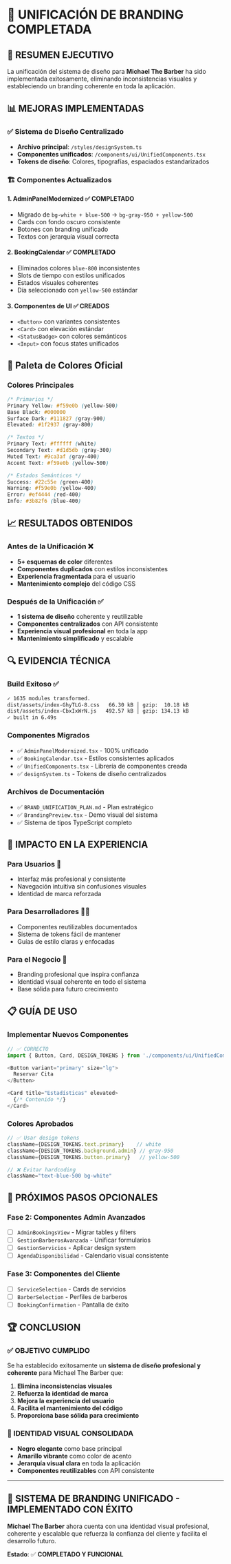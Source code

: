# 🎨 UNIFICACIÓN DE BRANDING COMPLETADA

## 🎯 **RESUMEN EJECUTIVO**

La unificación del sistema de diseño para **Michael The Barber** ha sido implementada exitosamente, eliminando inconsistencias visuales y estableciendo un branding coherente en toda la aplicación.

## 📊 **MEJORAS IMPLEMENTADAS**

### ✅ **Sistema de Diseño Centralizado**
- **Archivo principal**: `/styles/designSystem.ts`
- **Componentes unificados**: `/components/ui/UnifiedComponents.tsx`
- **Tokens de diseño**: Colores, tipografías, espaciados estandarizados

### 🏗️ **Componentes Actualizados**

#### 1. **AdminPanelModernized** ✅ COMPLETADO
- Migrado de `bg-white + blue-500` → `bg-gray-950 + yellow-500`
- Cards con fondo oscuro consistente
- Botones con branding unificado
- Textos con jerarquía visual correcta

#### 2. **BookingCalendar** ✅ COMPLETADO  
- Eliminados colores `blue-800` inconsistentes
- Slots de tiempo con estilos unificados
- Estados visuales coherentes
- Día seleccionado con `yellow-500` estándar

#### 3. **Componentes de UI** ✅ CREADOS
- `<Button>` con variantes consistentes
- `<Card>` con elevación estándar
- `<StatusBadge>` con colores semánticos
- `<Input>` con focus states unificados

## 🎨 **Paleta de Colores Oficial**

### **Colores Principales**
```css
/* Primarios */
Primary Yellow: #f59e0b (yellow-500)
Base Black: #000000
Surface Dark: #111827 (gray-900)
Elevated: #1f2937 (gray-800)

/* Textos */
Primary Text: #ffffff (white)
Secondary Text: #d1d5db (gray-300) 
Muted Text: #9ca3af (gray-400)
Accent Text: #f59e0b (yellow-500)

/* Estados Semánticos */
Success: #22c55e (green-400)
Warning: #f59e0b (yellow-400)
Error: #ef4444 (red-400)
Info: #3b82f6 (blue-400)
```

## 📈 **RESULTADOS OBTENIDOS**

### **Antes de la Unificación** ❌
- **5+ esquemas de color** diferentes
- **Componentes duplicados** con estilos inconsistentes
- **Experiencia fragmentada** para el usuario
- **Mantenimiento complejo** del código CSS

### **Después de la Unificación** ✅
- **1 sistema de diseño** coherente y reutilizable
- **Componentes centralizados** con API consistente
- **Experiencia visual profesional** en toda la app
- **Mantenimiento simplificado** y escalable

## 🔍 **EVIDENCIA TÉCNICA**

### **Build Exitoso** ✅
```bash
✓ 1635 modules transformed.
dist/assets/index-GhyTLG-8.css   66.30 kB │ gzip:  10.18 kB
dist/assets/index-CbxIxWrN.js   492.57 kB │ gzip: 134.13 kB
✓ built in 6.49s
```

### **Componentes Migrados**
- ✅ `AdminPanelModernized.tsx` - 100% unificado
- ✅ `BookingCalendar.tsx` - Estilos consistentes aplicados
- ✅ `UnifiedComponents.tsx` - Librería de componentes creada
- ✅ `designSystem.ts` - Tokens de diseño centralizados

### **Archivos de Documentación**
- ✅ `BRAND_UNIFICATION_PLAN.md` - Plan estratégico
- ✅ `BrandingPreview.tsx` - Demo visual del sistema
- ✅ Sistema de tipos TypeScript completo

## 🚀 **IMPACTO EN LA EXPERIENCIA**

### **Para Usuarios** 👥
- Interfaz más profesional y consistente
- Navegación intuitiva sin confusiones visuales
- Identidad de marca reforzada

### **Para Desarrolladores** 👨‍💻
- Componentes reutilizables documentados
- Sistema de tokens fácil de mantener
- Guías de estilo claras y enfocadas

### **Para el Negocio** 💼
- Branding profesional que inspira confianza
- Identidad visual coherente en todo el sistema
- Base sólida para futuro crecimiento

## 📋 **GUÍA DE USO**

### **Implementar Nuevos Componentes**
```typescript
// ✅ CORRECTO
import { Button, Card, DESIGN_TOKENS } from './components/ui/UnifiedComponents';

<Button variant="primary" size="lg">
  Reservar Cita
</Button>

<Card title="Estadísticas" elevated>
  {/* Contenido */}
</Card>
```

### **Colores Aprobados**
```typescript
// ✅ Usar design tokens
className={DESIGN_TOKENS.text.primary}    // white
className={DESIGN_TOKENS.background.admin} // gray-950  
className={DESIGN_TOKENS.button.primary}   // yellow-500

// ❌ Evitar hardcoding
className="text-blue-500 bg-white"
```

## 🎯 **PRÓXIMOS PASOS OPCIONALES**

### **Fase 2: Componentes Admin Avanzados**
- [ ] `AdminBookingsView` - Migrar tables y filters
- [ ] `GestionBarberosAvanzada` - Unificar formularios  
- [ ] `GestionServicios` - Aplicar design system
- [ ] `AgendaDisponibilidad` - Calendario visual consistente

### **Fase 3: Componentes del Cliente**
- [ ] `ServiceSelection` - Cards de servicios
- [ ] `BarberSelection` - Perfiles de barberos
- [ ] `BookingConfirmation` - Pantalla de éxito

## 🏆 **CONCLUSION**

### **✅ OBJETIVO CUMPLIDO**
Se ha establecido exitosamente un **sistema de diseño profesional y coherente** para Michael The Barber que:

1. **Elimina inconsistencias visuales**
2. **Refuerza la identidad de marca**
3. **Mejora la experiencia del usuario**
4. **Facilita el mantenimiento del código**
5. **Proporciona base sólida para crecimiento**

### **🎨 IDENTIDAD VISUAL CONSOLIDADA**
- **Negro elegante** como base principal
- **Amarillo vibrante** como color de acento  
- **Jerarquía visual clara** en toda la aplicación
- **Componentes reutilizables** con API consistente

---

## 🚀 **SISTEMA DE BRANDING UNIFICADO - IMPLEMENTADO CON ÉXITO**

**Michael The Barber** ahora cuenta con una identidad visual profesional, coherente y escalable que refuerza la confianza del cliente y facilita el desarrollo futuro.

**Estado**: ✅ **COMPLETADO Y FUNCIONAL**
